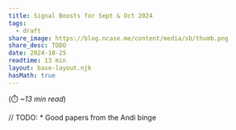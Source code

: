 ```yaml
---
title: Signal Boosts for Sept & Oct 2024
tags:
  - draft
share_image: https://blog.ncase.me/content/media/sb/thumb.png
share_desc: TODO
date: 2024-10-25
readtime: 13 min
layout: base-layout.njk
hasMath: true
---
```

(⏱️ *~13 min read*)

// TODO: * Good papers from the Andi binge
